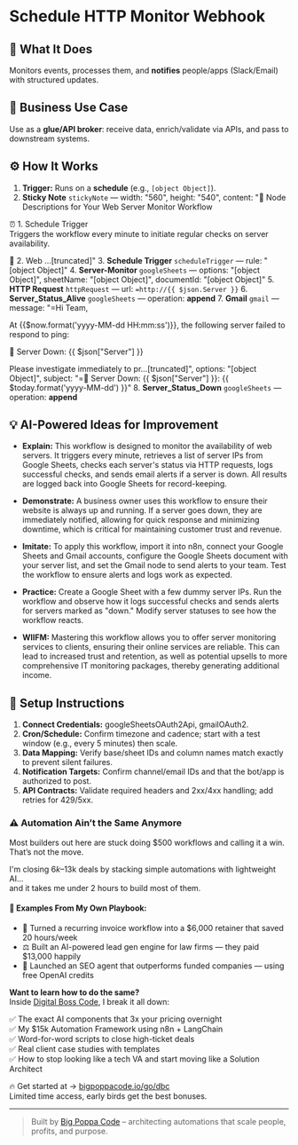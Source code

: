 # Schedule HTTP Monitor Webhook
## 🚀 What It Does
Monitors events, processes them, and **notifies** people/apps (Slack/Email) with structured updates.

## 💼 Business Use Case
Use as a **glue/API broker**: receive data, enrich/validate via APIs, and pass to downstream systems.

## ⚙️ How It Works
1. **Trigger:** Runs on a **schedule** (e.g., `[object Object]`).
2. **Sticky Note** `stickyNote` — width: "560", height: "540", content: "📘 Node Descriptions for Your Web Server Monitor Workflow

⏰ 1. Schedule Trigger  
Triggers the workflow every minute to initiate regular checks on server availability.

📄 2. Web …[truncated]"
3. **Schedule Trigger** `scheduleTrigger` — rule: "[object Object]"
4. **Server-Monitor** `googleSheets` — options: "[object Object]", sheetName: "[object Object]", documentId: "[object Object]"
5. **HTTP Request** `httpRequest` — url: `=http://{{ $json.Server }}`
6. **Server_Status_Alive** `googleSheets` — operation: **append**
7. **Gmail** `gmail` — message: "=Hi Team,

At {{$now.format('yyyy-MM-dd HH:mm:ss')}}, the following server failed to respond to ping:

🔻 Server Down: {{ $json["Server"] }}  

Please investigate immediately to pr…[truncated]", options: "[object Object]", subject: "=🔻 Server Down: {{ $json["Server"] }}: {{ $today.format('yyyy-MM-dd') }}"
8. **Server_Status_Down** `googleSheets` — operation: **append**

## 💡 AI-Powered Ideas for Improvement
- **Explain:** This workflow is designed to monitor the availability of web servers. It triggers every minute, retrieves a list of server IPs from Google Sheets, checks each server's status via HTTP requests, logs successful checks, and sends email alerts if a server is down. All results are logged back into Google Sheets for record-keeping.

- **Demonstrate:** A business owner uses this workflow to ensure their website is always up and running. If a server goes down, they are immediately notified, allowing for quick response and minimizing downtime, which is critical for maintaining customer trust and revenue.

- **Imitate:** To apply this workflow, import it into n8n, connect your Google Sheets and Gmail accounts, configure the Google Sheets document with your server list, and set the Gmail node to send alerts to your team. Test the workflow to ensure alerts and logs work as expected.

- **Practice:** Create a Google Sheet with a few dummy server IPs. Run the workflow and observe how it logs successful checks and sends alerts for servers marked as "down." Modify server statuses to see how the workflow reacts.

- **WIIFM:** Mastering this workflow allows you to offer server monitoring services to clients, ensuring their online services are reliable. This can lead to increased trust and retention, as well as potential upsells to more comprehensive IT monitoring packages, thereby generating additional income.

## 🔧 Setup Instructions
1. **Connect Credentials:** googleSheetsOAuth2Api, gmailOAuth2.
2. **Cron/Schedule:** Confirm timezone and cadence; start with a test window (e.g., every 5 minutes) then scale.
3. **Data Mapping:** Verify base/sheet IDs and column names match exactly to prevent silent failures.
4. **Notification Targets:** Confirm channel/email IDs and that the bot/app is authorized to post.
5. **API Contracts:** Validate required headers and 2xx/4xx handling; add retries for 429/5xx.

### ⚠️ Automation Ain’t the Same Anymore

Most builders out here are stuck doing $500 workflows and calling it a win.  
That’s not the move.  

I'm closing $6k–$13k deals by stacking simple automations with lightweight AI...  
and it takes me under 2 hours to build most of them.

#### 🧠 Examples From My Own Playbook:
- 🔁 Turned a recurring invoice workflow into a $6,000 retainer that saved 20 hours/week  
- ⚖️ Built an AI-powered lead gen engine for law firms — they paid $13,000 happily  
- 🚀 Launched an SEO agent that outperforms funded companies — using free OpenAI credits  

**Want to learn how to do the same?**  
Inside [Digital Boss Code](https://bigpoppacode.io/go/dbc), I break it all down:

✅ The exact AI components that 3x your pricing overnight  
✅ My $15k Automation Framework using n8n + LangChain  
✅ Word-for-word scripts to close high-ticket deals  
✅ Real client case studies with templates  
✅ How to stop looking like a tech VA and start moving like a Solution Architect  

🔥 Get started at → [bigpoppacode.io/go/dbc](https://bigpoppacode.io/go/dbc)  
Limited time access, early birds get the best bonuses.

---
> Built by [Big Poppa Code](https://bigpoppacode.io) – architecting automations that scale people, profits, and purpose.
